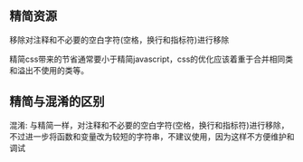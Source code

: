 
## 精简资源
移除对注释和不必要的空白字符(空格，换行和指标符)进行移除

精简css带来的节省通常要小于精简javascript，css的优化应该着重于合并相同类和溢出不使用的类等。

## 精简与混淆的区别
混淆: 与精简一样，对注释和不必要的空白字符(空格，换行和指标符)进行移除，不过进一步将函数和变量改为较短的字符串，不建议使用，因为这样不方便维护和调试